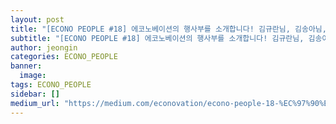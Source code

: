 ```yaml
---
layout: post
title: "[ECONO PEOPLE #18] 에코노베이션의 행사부를 소개합니다! 김규란님, 김송아님, 김양하님, 이서현님"
subtitle: "[ECONO PEOPLE #18] 에코노베이션의 행사부를 소개합니다! 김규란님, 김송아님, 김양하님, 이서현님"
author: jeongin
categories: ECONO_PEOPLE
banner:
  image:
tags: ECONO_PEOPLE
sidebar: []
medium_url: "https://medium.com/econovation/econo-people-18-%EC%97%90%EC%BD%94%EB%85%B8%EB%B2%A0%EC%9D%B4%EC%85%98%EC%9D%98-%ED%96%89%EC%82%AC%EB%B6%80%EB%A5%BC-%EC%86%8C%EA%B0%9C%ED%95%A9%EB%8B%88%EB%8B%A4-%EA%B9%80%EA%B7%9C%EB%9E%80%EB%8B%98-%EA%B9%80%EC%86%A1%EC%95%84%EB%8B%98-%EA%B9%80%EC%96%91%ED%95%98%EB%8B%98-%EC%9D%B4%EC%84%9C%ED%98%84%EB%8B%98-1da2fe494236"
---
```

